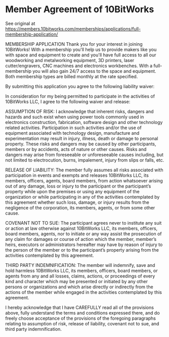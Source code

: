 # Member Agreement of 10BitWorks

See original at https://members.10bitworks.com/memberships/applications/full-membership-application/

MEMBERSHIP APPLICATION
Thank you for your interest in joining 10BitWorks! With a membership you'll help us to provide makers like you with space and equipment to create and you'll have full access to all our woodworking and metalworking equipment, 3D printers, laser cutter/engravers, CNC machines and electronics workbenches. With a full-membership you will also gain 24/7 access to the space and equipment. Both membership types are billed monthly at the rate specified.

By submitting this application you agree to the following liability waiver:

In consideration for my being permitted to participate in the activities of 10BitWorks LLC, I agree to
the following waiver and release:


ASSUMPTION OF RISK: I acknowledge that inherent risks, dangers and hazards and such exist
when using power tools commonly used in electronics construction, fabrication, software design and
other technology related activities. Participation in such activities and/or the use of equipment
associated with technology design, manufacture and experimentation may result in injury, illness,
death or damage to personal property. These risks and dangers may be caused by other participants,
members or by accidents, acts of nature or other causes. Risks and dangers may arise from
foreseeable or unforeseeable causes including, but not limited to electrocution, burns, impalement,
injury from slips or falls, etc.


RELEASE OF LIABILITY: The member fully assumes all risks associated with participation in events
and exempts and releases 10BitWorks LLC, its members, officers, agents, board members, from
action whatsoever arising out of any damage, loss or injury to the participant or the participant’s
property while upon the premises or using any equipment of the organization or while participating in
any of the activities contemplated by this agreement whether such loss, damage, or injury results
from the negligence of the corporation, its members, agents, or from some other cause.


COVENANT NOT TO SUE: The participant agrees never to institute any suit or action at law
otherwise against 10BitWorks LLC, its members, officers, board members, agents, nor to initiate or
any way assist the prosecution of any claim for damages or course of action which the member,
member’s heirs, executors or administrators hereafter may have by reason of injury to the person of
the member or to the participant’s property arising from the activities contemplated by this
agreement.


THIRD PARTY INDEMNIFICATION: The member will indemnify, save and hold harmless 10BitWorks
LLC, its members, officers, board members, or agents from any and all losses, claims, actions, or
proceedings of every kind and character which may be presented or initiated by any other persons or
organizations and which arise directly or indirectly from the actions of the member while engaged in
the activities contemplated by this agreement.


I hereby acknowledge that I have CAREFULLY read all of the provisions above, fully understand the
terms and conditions expressed there, and do freely choose acceptance of the provisions of the
foregoing paragraphs relating to assumption of risk, release of liability, covenant not to sue, and third
party indemnification.
